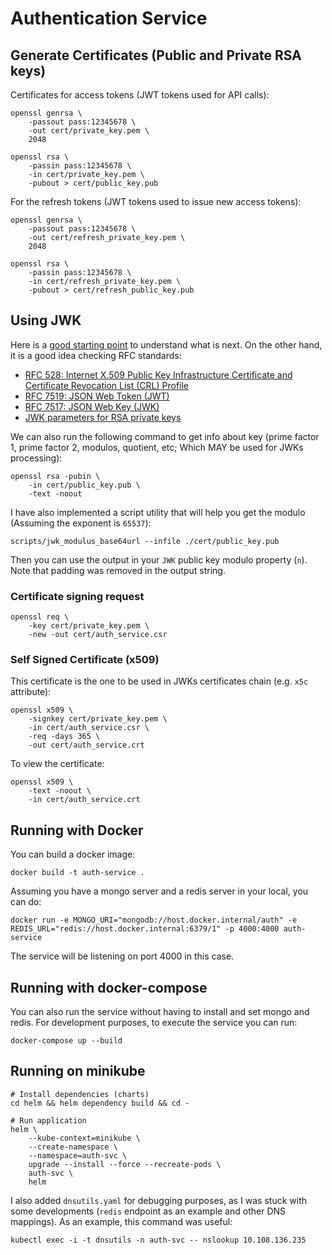 # Authentication Service

## Generate Certificates (Public and Private RSA keys)

Certificates for access tokens (JWT tokens used for API calls):

```
openssl genrsa \
    -passout pass:12345678 \
    -out cert/private_key.pem \
    2048
    
openssl rsa \
    -passin pass:12345678 \
    -in cert/private_key.pem \
    -pubout > cert/public_key.pub
```

For the refresh tokens (JWT tokens used to issue new access tokens):

```
openssl genrsa \
    -passout pass:12345678 \
    -out cert/refresh_private_key.pem \
    2048
    
openssl rsa \
    -passin pass:12345678 \
    -in cert/refresh_private_key.pem \
    -pubout > cert/refresh_public_key.pub
```

## Using JWK

Here is a [good starting point](https://www.baeldung.com/openssl-self-signed-cert) to understand what is next. On the other hand, it is a good idea checking RFC standards:

* [RFC 528: Internet X.509 Public Key Infrastructure Certificate and Certificate Revocation List (CRL) Profile](https://datatracker.ietf.org/doc/html/rfc528)
* [RFC 7519: JSON Web Token (JWT)](https://datatracker.ietf.org/doc/html/rfc7519)
* [RFC 7517: JSON Web Key (JWK)](https://datatracker.ietf.org/doc/html/rfc7517)
* [JWK parameters for RSA private keys](https://tools.ietf.org/id/draft-jones-jose-json-private-and-symmetric-key-00.html#rfc.section.3.2)

We can also run the following command to get info about key (prime factor 1, prime factor 2, modulos, quotient, etc; Which MAY be used for JWKs processing):

```
openssl rsa -pubin \
    -in cert/public_key.pub \
    -text -noout 
```

I have also implemented a script utility that will help you get the modulo (Assuming the exponent is `65537`):

```
scripts/jwk_modulus_base64url --infile ./cert/public_key.pub
```

Then you can use the output in your `JWK` public key modulo property (`n`). Note that padding was removed in the output string.

### Certificate signing request

```
openssl req \
    -key cert/private_key.pem \
    -new -out cert/auth_service.csr
```

### Self Signed Certificate (x509)

This certificate is the one to be used in JWKs certificates chain (e.g. `x5c` attribute):

```
openssl x509 \
    -signkey cert/private_key.pem \
    -in cert/auth_service.csr \
    -req -days 365 \
    -out cert/auth_service.crt
```

To view the certificate:

```
openssl x509 \
    -text -noout \
    -in cert/auth_service.crt
```

## Running with Docker

You can build a docker image:

```
docker build -t auth-service .
```

Assuming you have a mongo server and a redis server in your local, you can do:

```
docker run -e MONGO_URI="mongodb://host.docker.internal/auth" -e REDIS_URL="redis://host.docker.internal:6379/1" -p 4000:4000 auth-service
```

The service will be listening on port 4000 in this case.

## Running with docker-compose

You can also run the service without having to install and set mongo and redis. For development purposes, to execute the service you can run:

```
docker-compose up --build
```

## Running on minikube

```
# Install dependencies (charts)
cd helm && helm dependency build && cd -

# Run application
helm \
    --kube-context=minikube \
    --create-namespace \
    --namespace=auth-svc \
    upgrade --install --force --recreate-pods \
    auth-svc \
    helm
```

I also added `dnsutils.yaml` for debugging purposes, as I was stuck with some developments (`redis` endpoint as an example and other DNS mappings). As an example, this command was useful:

```
kubectl exec -i -t dnsutils -n auth-svc -- nslookup 10.108.136.235
```